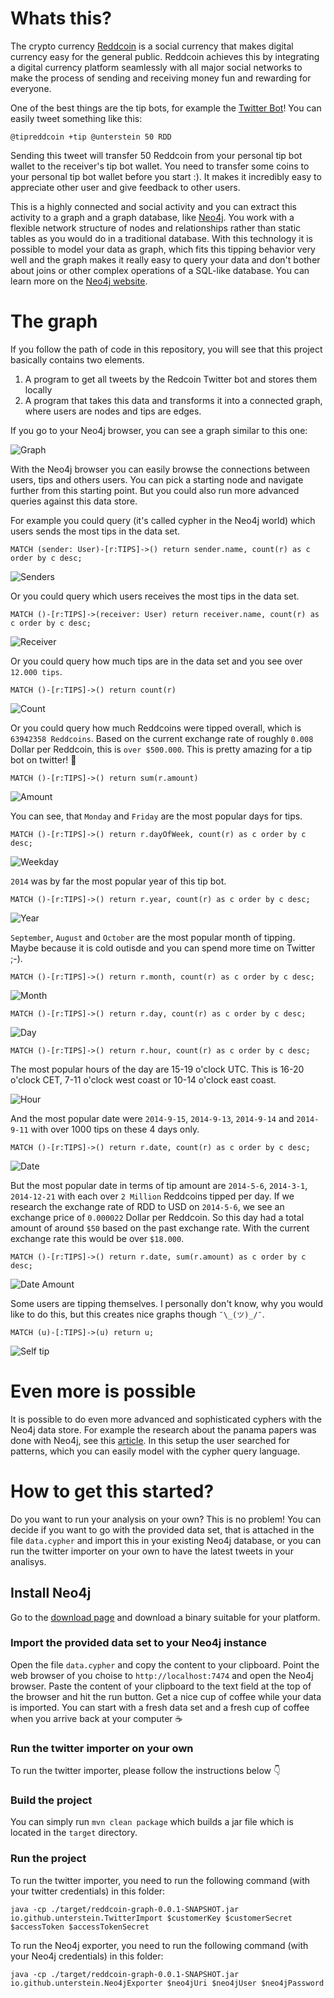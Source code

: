 # Whats this?
The crypto currency [Reddcoin](https://www.reddcoin.com/) is a social currency
that makes digital currency easy for the general public. Reddcoin achieves this by integrating a digital
currency platform seamlessly with all major social networks to make the process of sending and receiving money
fun and rewarding for everyone.

One of the best things are the tip bots, for example the [Twitter Bot](https://twitter.com/tipreddcoin)! You can easily tweet something like this:

```
@tipreddcoin +tip @unterstein 50 RDD
```

Sending this tweet will transfer 50 Reddcoin from your personal tip bot wallet to the receiver's tip bot wallet.
You need to transfer some coins to your personal tip bot wallet before you start :).
It makes it incredibly easy to appreciate other user and give feedback to other users.

This is a highly connected and social activity and you can extract this activity to a graph and a graph database, like [Neo4j](https://github.com/neo4j/neo4j).
You work with a flexible network structure of nodes and relationships rather than static tables as you would do in a traditional database. 
With this technology it is possible to model your data as graph, which fits this tipping behavior very well and the graph makes it really easy to 
query your data and don't bother about joins or other complex operations of a SQL-like database. You can learn more on the [Neo4j website](https://neo4j.com/).


# The graph
If you follow the path of code in this repository, you will see that this project basically contains two elements.

1. A program to get all tweets by the Redcoin Twitter bot and stores them locally
2. A program that takes this data and transforms it into a connected graph, where users are nodes and tips are edges.

If you go to your Neo4j browser, you can see a graph similar to this one:

![Graph](./img/connections.png)

With the Neo4j browser you can easily browse the connections between users, tips and others users. You can pick a starting node
and navigate further from this starting point. But you could also run more advanced queries against this data store.

For example you could query (it's called cypher in the Neo4j world) which users sends the most tips in the data set.

```
MATCH (sender: User)-[r:TIPS]->() return sender.name, count(r) as c order by c desc;
```

![Senders](./img/senders.png)


Or you could query which users receives the most tips in the data set.

```
MATCH ()-[r:TIPS]->(receiver: User) return receiver.name, count(r) as c order by c desc;
```

![Receiver](./img/receivers.png)


Or you could query how much tips are in the data set and you see over `12.000 tips`.

```
MATCH ()-[r:TIPS]->() return count(r)
```

![Count](./img/tipcount.png)


Or you could query how much Reddcoins were tipped overall, which is `63942358 Reddcoins`. Based on the current exchange rate of roughly `0.008` Dollar per Reddcoin, this is `over $500.000`. This is pretty amazing for a tip bot on twitter! 🎉

```
MATCH ()-[r:TIPS]->() return sum(r.amount)
```

![Amount](./img/tipamount.png)


You can see, that `Monday` and `Friday` are the most popular days for tips.

```
MATCH ()-[r:TIPS]->() return r.dayOfWeek, count(r) as c order by c desc;
```

![Weekday](./img/weekday.png)


`2014` was by far the most popular year of this tip bot.

```
MATCH ()-[r:TIPS]->() return r.year, count(r) as c order by c desc;
```

![Year](./img/year.png)


`September`, `August` and `October` are the most popular month of tipping. Maybe because it is cold outisde and you can spend more time on Twitter ;-).

```
MATCH ()-[r:TIPS]->() return r.month, count(r) as c order by c desc;
```

![Month](./img/month.png)


```
MATCH ()-[r:TIPS]->() return r.day, count(r) as c order by c desc;
```

![Day](./img/day.png)


```
MATCH ()-[r:TIPS]->() return r.hour, count(r) as c order by c desc;
```


The most popular hours of the day are 15-19 o'clock UTC. This is 16-20 o'clock CET, 7-11 o'clock west coast or 10-14 o'clock east coast.

![Hour](./img/hour.png)


And the most popular date were `2014-9-15`, `2014-9-13`, `2014-9-14` and `2014-9-11` with over 1000 tips on these 4 days only.

```
MATCH ()-[r:TIPS]->() return r.date, count(r) as c order by c desc;
```

![Date](./img/date.png)


But the most popular date in terms of tip amount are `2014-5-6`, `2014-3-1`, `2014-12-21` with each over `2 Million` Reddcoins tipped per day. If we research the exchange rate of RDD to USD on `2014-5-6`, we see an exchange price of `0.000022` Dollar per Reddcoin. So this day had a total amount of around `$50` based on the past exchange rate. With the current exchange rate this would be over `$18.000`.

```
MATCH ()-[r:TIPS]->() return r.date, sum(r.amount) as c order by c desc;
```

![Date Amount](./img/dateamount.png)


Some users are tipping themselves. I personally don't know, why you would like to do this, but this creates nice graphs though  `¯\_(ツ)_/¯`.

```
MATCH (u)-[:TIPS]->(u) return u;
```

![Self tip](./img/selftip.png)


# Even more is possible
It is possible to do even more advanced and sophisticated cyphers with the Neo4j data store. For example the
research about the panama papers was done with Neo4j, see this [article](https://neo4j.com/blog/analyzing-panama-papers-neo4j/).
In this setup the user searched for patterns, which you can easily model with the cypher query language.


# How to get this started?
Do you want to run your analysis on your own? This is no problem! You can decide if you want to go with the provided data set, that is attached in the file `data.cypher` and import this in your existing Neo4j database, or you can run the twitter importer on your own to have the latest tweets in your analisys.

## Install Neo4j
Go to the [download page](https://neo4j.com/download/) and download a binary suitable for your platform.

### Import the provided data set to your Neo4j instance
Open the file `data.cypher` and copy the content to your clipboard. Point the web browser of you choise to `http://localhost:7474` and open the Neo4j browser. Paste the content of your clipboard to the text field at the top of the browser and hit the run button. Get a nice cup of coffee while your data is imported. You can start with a fresh data set and a fresh cup of coffee when you arrive back at your computer ☕

### Run the twitter importer on your own
To run the twitter importer, please follow the instructions below 👇

### Build the project
You can simply run `mvn clean package` which builds a jar file which is located in the `target` directory.

### Run the project
To run the twitter importer, you need to run the following command (with your twitter credentials) in this folder:

```
java -cp ./target/reddcoin-graph-0.0.1-SNAPSHOT.jar io.github.unterstein.TwitterImport $customerKey $customerSecret $accessToken $accessTokenSecret
```


To run the Neo4j exporter, you need to run the following command (with your Neo4j credentials) in this folder:

```
java -cp ./target/reddcoin-graph-0.0.1-SNAPSHOT.jar io.github.unterstein.Neo4jExporter $neo4jUri $neo4jUser $neo4jPassword
```
